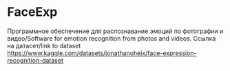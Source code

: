 # FaceExp
Программное обеспечение для распознавание эмоций по фотографии и видео/Software for emotion recognition from photos and videos.
Ссылка на датасет/link to dataset https://www.kaggle.com/datasets/jonathanoheix/face-expression-recognition-dataset
